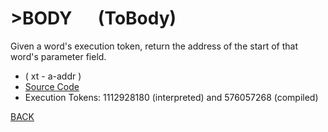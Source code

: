 # &gt;BODY &emsp; (ToBody)
Given a word's execution token, return the address of the start of that word's parameter field.
* ( xt - a-addr )
* [Source Code](../words/core/ToBody.cs)
* Execution Tokens: 1112928180 (interpreted) and 576057268 (compiled)


[BACK](builtins.md#ToBody)
